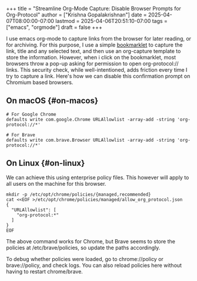 +++
title = "Streamline Org-Mode Capture: Disable Browser Prompts for Org-Protocol"
author = ["Krishna Gopalakrishnan"]
date = 2025-04-07T08:00:00-07:00
lastmod = 2025-04-06T20:51:10-07:00
tags = ["emacs", "orgmode"]
draft = false
+++

I use emacs org-mode to capture links from the browser for later reading, or for archiving. For this purpose, I use a simple [bookmarklet](https://www.gnu.org/software/emacs/manual/html_node/org/The-capture-protocol.html) to capture the link, title and any selected text, and then use an org-capture template to store the information. However, when i click on the bookmarklet, most browsers throw a pop-up asking for permission to open org-protocol:// links. This security check, while well-intentioned, adds friction every time I try to capture a link.
Here's how we can disable this confirmation prompt on Chromium based browsers.

<!--more-->


## On macOS {#on-macos}

```shell
# For Google Chrome
defaults write com.google.Chrome URLAllowlist -array-add -string 'org-protocol://*'

# For Brave
defaults write com.brave.Browser URLAllowlist -array-add -string 'org-protocol://*'
```


## On Linux {#on-linux}

We can achieve this using enterprise policy files. This however will apply to all users on the machine for this browser.

```shell
mkdir -p /etc/opt/chrome/policies/{managed,recommended}
cat <<EOF >/etc/opt/chrome/policies/managed/allow_org_protocol.json
{
  "URLAllowlist": [
    "org-protocol:*"
  ]
}
EOF
```

The above command works for Chrome, but Brave seems to store the policies at /etc/brave/policies, so update the paths accordingly.

To debug whether policies were loaded, go to chrome://policy or brave://policy, and check logs. You can also reload policies here without having to restart chrome/brave.

